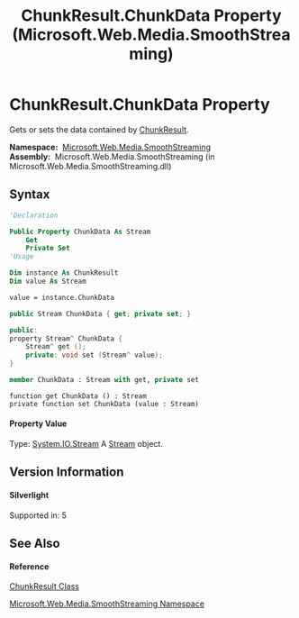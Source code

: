 ﻿---
title: ChunkResult.ChunkData Property  (Microsoft.Web.Media.SmoothStreaming)
TOCTitle: ChunkData Property
ms:assetid: P:Microsoft.Web.Media.SmoothStreaming.ChunkResult.ChunkData
ms:mtpsurl: https://msdn.microsoft.com/en-us/library/microsoft.web.media.smoothstreaming.chunkresult.chunkdata(v=VS.95)
ms:contentKeyID: 46307755
ms.date: 05/31/2012
mtps_version: v=VS.95
f1_keywords:
- Microsoft.Web.Media.SmoothStreaming.ChunkResult.ChunkData
- Microsoft.Web.Media.SmoothStreaming.ChunkResult.get_ChunkData
- Microsoft.Web.Media.SmoothStreaming.ChunkResult.set_ChunkData
dev_langs:
- CSharp
- JScript
- VB
- FSharp
- c++
api_location:
- Microsoft.Web.Media.SmoothStreaming.dll
api_name:
- Microsoft.Web.Media.SmoothStreaming.ChunkResult.ChunkData
- Microsoft.Web.Media.SmoothStreaming.ChunkResult.get_ChunkData
- Microsoft.Web.Media.SmoothStreaming.ChunkResult.set_ChunkData
api_type:
- Managed
topic_type:
- apiref
- kbSyntax
product_family_name: VS
ROBOTS: INDEX,FOLLOW
---

# ChunkResult.ChunkData Property

Gets or sets the data contained by [ChunkResult](chunkresult-class-microsoft-web-media-smoothstreaming_1.md).

**Namespace:**  [Microsoft.Web.Media.SmoothStreaming](microsoft-web-media-smoothstreaming-namespace_1.md)  
**Assembly:**  Microsoft.Web.Media.SmoothStreaming (in Microsoft.Web.Media.SmoothStreaming.dll)

## Syntax

``` vb
'Declaration

Public Property ChunkData As Stream
    Get
    Private Set
'Usage

Dim instance As ChunkResult
Dim value As Stream

value = instance.ChunkData
```

``` csharp
public Stream ChunkData { get; private set; }
```

``` c++
public:
property Stream^ ChunkData {
    Stream^ get ();
    private: void set (Stream^ value);
}
```

``` fsharp
member ChunkData : Stream with get, private set
```

``` jscript
function get ChunkData () : Stream
private function set ChunkData (value : Stream)
```

#### Property Value

Type: [System.IO.Stream](https://msdn.microsoft.com/en-us/library/8f86tw9e\(v=vs.95\))  
A [Stream](https://msdn.microsoft.com/en-us/library/8f86tw9e\(v=vs.95\)) object.

## Version Information

#### Silverlight

Supported in: 5  

## See Also

#### Reference

[ChunkResult Class](chunkresult-class-microsoft-web-media-smoothstreaming_1.md)

[Microsoft.Web.Media.SmoothStreaming Namespace](microsoft-web-media-smoothstreaming-namespace_1.md)

